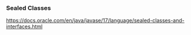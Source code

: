 ### Sealed Classes

https://docs.oracle.com/en/java/javase/17/language/sealed-classes-and-interfaces.html